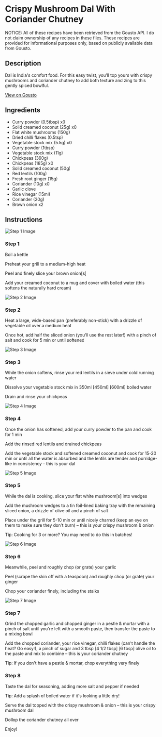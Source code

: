 # Crispy Mushroom Dal With Coriander Chutney

NOTICE: All of these recipes have been retrieved from the Gousto API. I do not claim ownership of any recipes in these files. These recipes are provided for informational purposes only, based on publicly available data from Gousto.

## Description

Dal is India's comfort food. For this easy twist, you'll top yours with crispy mushrooms and coriander chutney to add both texture and zing to this gently spiced bowlful.

[View on Gousto](https://www.gousto.co.uk/recipes/cookbook/crispy-mushroom-dal-with-coriander-chutney)

## Ingredients

- Curry powder (0.5tbsp) x0
- Solid creamed coconut (25g) x0
- Flat white mushrooms (150g)
- Dried chilli flakes (0.5tsp)
- Vegetable stock mix (5.5g) x0
- Curry powder (1tbsp)
- Vegetable stock mix (11g)
- Chickpeas (390g)
- Chickpeas (185g) x0
- Solid creamed coconut (50g)
- Red lentils (100g)
- Fresh root ginger (15g)
- Coriander (10g) x0
- Garlic clove
- Rice vinegar (15ml)
- Coriander (20g)
- Brown onion x2

## Instructions

![Step 1 Image](https://production-media.gousto.co.uk/cms/recipe-step-image/592.-step-1-x200.jpg)

### Step 1

Boil a kettle

Preheat your grill to a medium-high heat

Peel and finely slice your brown onion[s]

Add your creamed coconut to a mug and cover with boiled water (this softens the naturally hard cream)

![Step 2 Image](https://production-media.gousto.co.uk/cms/recipe-step-image/592.-step-2-x200.jpg)

### Step 2

Heat a large, wide-based pan (preferably non-stick) with a drizzle of vegetable oil over a medium heat

Once hot, add half the sliced onion (you'll use the rest later!) with a pinch of salt and cook for 5 min or until softened

![Step 3 Image](https://production-media.gousto.co.uk/cms/recipe-step-image/592.-step-3-x200.jpg)

### Step 3

While the onion softens, rinse your red lentils in a sieve under cold running water

Dissolve your vegetable stock mix in 350ml <span class="text-purple">[450ml]</span> <span class="text-danger">[600ml]</span> boiled water

Drain and rinse your chickpeas

![Step 4 Image](https://production-media.gousto.co.uk/cms/recipe-step-image/592.-step-4-x200.jpg)

### Step 4

Once the onion has softened, add your curry powder to the pan and cook for 1 min

Add the rinsed red lentils and drained chickpeas

Add the vegetable stock and softened creamed coconut and cook for 15-20 min or until all the water is absorbed and the lentils are tender and porridge-like in consistency – this is your dal

![Step 5 Image](https://production-media.gousto.co.uk/cms/recipe-step-image/592.-step-5-x200.jpg)

### Step 5

While the dal is cooking, slice your flat white mushroom[s] into wedges

Add the mushroom wedges to a tin foil-lined baking tray with the remaining sliced onion, a drizzle of olive oil and a pinch of salt

Place under the grill for 5-10 min or until nicely charred (keep an eye on them to make sure they don't burn) – this is your crispy mushroom & onion

Tip: Cooking for 3 or more? You may need to do this in batches!

![Step 6 Image](https://production-media.gousto.co.uk/cms/recipe-step-image/592.-step-6-x200.jpg)

### Step 6

Meanwhile, peel and roughly chop (or grate) your garlic

Peel (scrape the skin off with a teaspoon) and roughly chop (or grate) your ginger

Chop your coriander finely, including the stalks

![Step 7 Image](https://production-media.gousto.co.uk/cms/recipe-step-image/592.-step-7-x200.jpg)

### Step 7

Grind the chopped garlic and chopped ginger in a pestle & mortar with a pinch of salt until you're left with a smooth paste, then transfer the paste to a mixing bowl

Add the chopped coriander, your rice vinegar, chilli flakes (can't handle the heat? Go easy!), a pinch of sugar and 3 tbsp <span class="text-purple">[4 1/2 tbsp]</span> <span class="text-danger">[6 tbsp]</span> olive oil to the paste and mix to combine – this is your coriander chutney

Tip: If you don't have a pestle & mortar, chop everything very finely

### Step 8

Taste the dal for seasoning, adding more salt and pepper if needed

Tip: Add a splash of boiled water if it's looking a little dry!

Serve the dal topped with the crispy mushroom & onion – this is your crispy mushroom dal

Dollop the coriander chutney all over

Enjoy!

